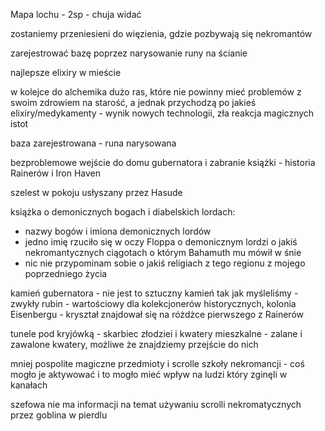 Mapa lochu - 2sp - chuja widać 

zostaniemy przeniesieni do więzienia, gdzie pozbywają się nekromantów

zarejestrować bazę poprzez narysowanie runy na ścianie 

najlepsze elixiry w mieście 

w kolejce do alchemika dużo ras, które nie powinny mieć problemów z swoim zdrowiem na starość, a jednak przychodzą po jakieś elixiry/medykamenty - wynik nowych technologii, zła reakcja magicznych istot

baza zarejestrowana - runa narysowana 

bezproblemowe wejście do domu gubernatora i zabranie książki - historia Rainerów i Iron Haven

szelest w pokoju usłyszany przez Hasude

książka o demonicznych bogach i diabelskich lordach:
- nazwy bogów i imiona demonicznych lordów
- jedno imię rzuciło się w oczy Floppa o demonicznym lordzi o jakiś nekromantycznych ciągotach o którym Bahamuth mu mówił w śnie
- nic nie przypominam sobie o jakiś religiach z tego regionu z mojego poprzedniego życia 

kamień gubernatora - nie jest to sztuczny kamień tak jak myśleliśmy - zwykły rubin - wartościowy dla kolekcjonerów historycznych, kolonia Eisenbergu - kryształ znajdował się na różdżce pierwszego z Rainerów 

tunele pod kryjówką - skarbiec złodziei i kwatery mieszkalne - zalane i zawalone kwatery, możliwe że znajdziemy przejście do nich 

mniej pospolite magiczne przedmioty i scrolle szkoły nekromancji - coś mogło je aktywować i to mogło mieć wpływ na ludzi który zginęli w kanałach

szefowa nie ma informacji na temat używaniu scrolli nekromatycznych przez goblina w pierdlu 


